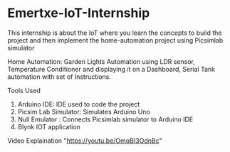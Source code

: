 # Emertxe-IoT-Internship
This internship is about the IoT where you learn the concepts to build the project and then implement the home-automation project using Picsimlab simulator

Home Automation: Garden Lights Automation using LDR sensor, Temperature Conditioner and displaying it on a Dashboard, Serial Tank automation with set of Instructions.




Tools Used
1. Arduino IDE: IDE used to code the project
2. Picsim Lab Simulator: Simulates Arduino Uno
3. Null Emulator : Connects Picsimlab simulator to Arduino IDE
4. Blynk IOT application


Video Explaination "https://youtu.be/OmqBI3OdnBc"

